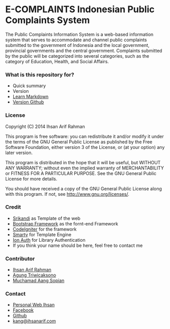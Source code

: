 # E-COMPLAINTS Indonesian Public Complaints System #

The Public Complaints Information System is a web-based information system that serves to accommodate and channel public complaints submitted to the government of Indonesia and the local government, provincial governments and the central government. Complaints submitted by the public will be categorized into several categories, such as the category of Education, Health, and Social Affairs.

### What is this repository for? ###

* Quick summary
* Version
* [Learn Markdown](https://bitbucket.org/tutorials/markdowndemo)
* [Version Github](https://github.com/ihsanarifr/)

### License ###
Copyright (C) 2014 Ihsan Arif Rahman

This program is free software: you can redistribute it and/or modify it under the terms of the GNU General Public License as published by the Free Software Foundation, either version 3 of the License, or (at your option) any later version.

This program is distributed in the hope that it will be useful, but WITHOUT ANY WARRANTY; without even the implied warranty of MERCHANTABILITY or FITNESS FOR A PARTICULAR PURPOSE. See the GNU General Public License for more details.

You should have received a copy of the GNU General Public License along with this program. If not, see http://www.gnu.org/licenses/.

### Credit ###
* [Srikandi](http://bootstrapbay.com/theme/srikandi-responsive-admin-template-B4D153A) as Template of the web
* [Bootstrap Framework](http://getbootstrap.com) as the fornt-end  Framework
* [CodeIgniter](http://codeigniter.com) for the framework
* [Smarty](http://smarty.net/) for Template Engine
* [Ion Auth](http://benedmunds.com/ion_auth/) for Library Authentication
* If you think your name should be here, feel free to contact me

### Contributor ###
* [Ihsan Arif Rahman](http://bitbucket.org/ihsanarifr)
* [Agung Triwicaksono](https://github.com/agungtp)
* [Muchamad Aang Sopian](https://bitbucket.org/muchamadaang)

### Contact ###
* [Personal Web Ihsan](http://ihsanarif.com/)
* [Facebook](http://facebook.com/ihsan.arif.rahman)
* [Github](http://github.com/ihsanarifr)
* [kang@ihsanarif.com](malto:kang@ihsanarif.com)

